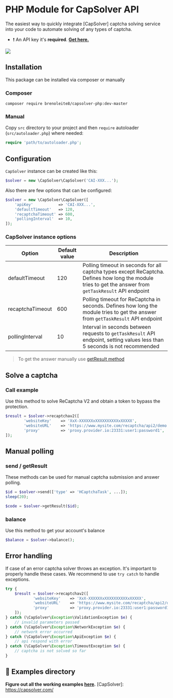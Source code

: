 # PHP Module for CapSolver API
The easiest way to quickly integrate [CapSolver] captcha solving service into your code to automate solving of any types of captcha.
- ❗ An API key it's **required**. [**Get here.**](https://dashboard.capsolver.com/passport/register?inviteCode=CHhA_5os)

[![](https://img.shields.io/badge/documentation-docs.capsolver.com-blue)](https://docs.capsolver.com/guide/getting-started.html)
## Installation
This package can be installed via composer or manually

### Composer
```
composer require brenoleite8/capsolver-php:dev-master
```

### Manual
Copy `src` directory to your project and then `require` autoloader (`src/autoloader.php`) where needed:
```php
require 'path/to/autoloader.php';
```

## Configuration
`CapSolver` instance can be created like this:

```php
$solver = new \CapSolver\CapSolver('CAI-XXX...');
```
Also there are few options that can be configured:

```php
$solver = new \CapSolver\CapSolver([
    'apiKey'           => 'CAI-XXX...',
    'defaultTimeout'   => 120,
    'recaptchaTimeout' => 600,
    'pollingInterval'  => 10,
]);
```

### CapSolver instance options

|Option|Default value|Description|
|---|---|---|
|defaultTimeout|120|Polling timeout in seconds for all captcha types except ReCaptcha. Defines how long the module tries to get the answer from `getTaskResult` API endpoint|
|recaptchaTimeout|600|Polling timeout for ReCaptcha in seconds. Defines how long the module tries to get the answer from `getTaskResult` API endpoint|
|pollingInterval|10|Interval in seconds between requests to `getTaskResult` API endpoint, setting values less than 5 seconds is not recommended|

> To get the answer manually use [getResult method](#send--getresult)

## Solve a captcha

### Call example
Use this method to solve ReCaptcha V2 and obtain a token to bypass the protection.
```php
$result = $solver->recaptchav2([
        'websiteKey'    => 'XxX-XXXXXXxXXXXXXXXXXxXXXXX',                   // grab it from target site
        'websiteURL'    => 'https://www.mysite.com/recaptcha/api2/demo',    // grab it from target site
        'proxy'         => 'proxy.provider.io:23331:user1:password1',       // proxy string format
]);
```

## Manual polling

### send / getResult
These methods can be used for manual captcha submission and answer polling.
```php
$id = $solver->send(['type' => 'HCaptchaTask', ...]);
sleep(20);

$code = $solver->getResult($id);
```
### balance
Use this method to get your account's balance
```php
$balance = $solver->balance();
```

## Error handling
If case of an error captcha solver throws an exception. It's important to properly handle these cases. We recommend to use `try catch` to handle exceptions. 
```php
try {
    $result = $solver->recaptchav2([
            'websiteKey'    => 'XxX-XXXXXXxXXXXXXXXXXxXXXXX',                   // grab it from target site
            'websiteURL'    => 'https://www.mysite.com/recaptcha/api2/demo',    // grab it from target site
            'proxy'         => 'proxy.provider.io:23331:user1:password1',       // proxy string format
    ]);
} catch (\CapSolver\Exception\ValidationException $e) {
    // invalid parameters passed
} catch (\CapSolver\Exception\NetworkException $e) {
    // network error occurred
} catch (\CapSolver\Exception\ApiException $e) {
    // api respond with error
} catch (\CapSolver\Exception\TimeoutException $e) {
    // captcha is not solved so far
}
```

## 📁 Examples directory
**Figure out all the working examples [here](https://github.com/0qwertyy/capsolver-php/tree/master/examples).**
[CapSolver]: https://capsolver.com/

